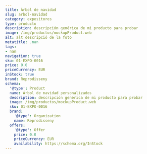 ```yaml
---
title: Árbol de navidad
slug: arbol-navidad
category: expositores
type: producto
description: descripción genérica de mi producto para probar
image: /img/productos/mockupProduct.web
alt: alt descripció de la foto
metatitle: .nan
tags:
- nan
navigation: true
sku: 01-EXPO-0016
price: 0.0
priceCurrency: EUR
inStock: true
brand: Reprodisseny
schema:
  '@type': Product
  name: Árbol de navidad personalizados
  description: descripción genérica de mi producto para probar
  image: /img/productos/mockupProduct.web
  sku: 01-EXPO-0016
  brand:
    '@type': Organization
    name: Reprodisseny
  offers:
    '@type': Offer
    price: 0.0
    priceCurrency: EUR
    availability: https://schema.org/InStock
---
```

